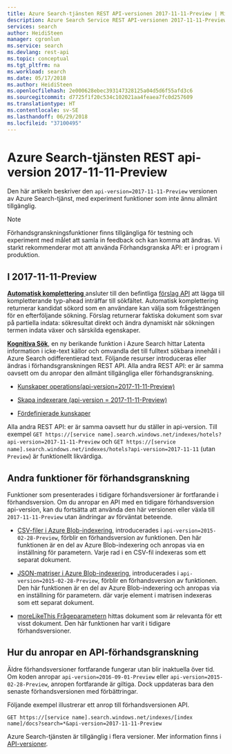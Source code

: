 ```yaml
---
title: Azure Search-tjänsten REST API-versionen 2017-11-11-Preview | Microsoft Docs
description: Azure Search Service REST API-versionen 2017-11-11-Preview innehåller experiment funktioner, till exempel synonymer och moreLikeThis sökningar.
services: search
author: HeidiSteen
manager: cgronlun
ms.service: search
ms.devlang: rest-api
ms.topic: conceptual
ms.tgt_pltfrm: na
ms.workload: search
ms.date: 05/17/2018
ms.author: HeidiSteen
ms.openlocfilehash: 2e000628ebec393147328125a04d5d6f55afd3c6
ms.sourcegitcommit: d7725f1f20c534c102021aa4feaea7fc0d257609
ms.translationtype: HT
ms.contentlocale: sv-SE
ms.lasthandoff: 06/29/2018
ms.locfileid: "37100495"
---
```

# <a name="azure-search-service-rest-api-version-2017-11-11-preview"></a>Azure Search-tjänsten REST api-version 2017-11-11-Preview
Den här artikeln beskriver den `api-version=2017-11-11-Preview` versionen av Azure Search-tjänst, med experiment funktioner som inte ännu allmänt tillgänglig.

> [!NOTE]
> Förhandsgranskningsfunktioner finns tillgängliga för testning och experiment med målet att samla in feedback och kan komma att ändras. Vi starkt rekommenderar mot att använda Förhandsgranska API: er i program i produktion.


## <a name="new-in-2017-11-11-preview"></a>I 2017-11-11-Preview

[**Automatisk komplettering** ](search-autocomplete-tutorial.md) ansluter till den befintliga [förslag API](https://docs.microsoft.com/rest/api/searchservice/suggestions) att lägga till kompletterande typ-ahead inträffar till sökfältet. Automatisk komplettering returnerar kandidat sökord som en användare kan välja som frågesträngen för en efterföljande sökning. Förslag returnerar faktiska dokument som svar på partiella indata: sökresultat direkt och ändra dynamiskt när sökningen termen indata växer och särskilda egenskaper.

[**Kognitiva Sök**](cognitive-search-concept-intro.md), en ny berikande funktion i Azure Search hittar Latenta information i icke-text källor och omvandla det till fulltext sökbara innehåll i Azure Search odifferentierad text. Följande resurser introduceras eller ändras i förhandsgranskningen REST API. Alla andra REST API: er är samma oavsett om du anropar den allmänt tillgängliga eller förhandsgranskning.

+ [Kunskaper operations(api-version=2017-11-11-Preview)](https://docs.microsoft.com/rest/api/searchservice/skillset-operations)

+ [Skapa indexerare (api-version = 2017-11-11-Preview)](https://docs.microsoft.com/rest/api/searchservice/create-indexer)

+ [Fördefinierade kunskaper](cognitive-search-predefined-skills.md)

Alla andra REST API: er är samma oavsett hur du ställer in api-version. Till exempel `GET https://[service name].search.windows.net/indexes/hotels?api-version=2017-11-11-Preview` och `GET https://[service name].search.windows.net/indexes/hotels?api-version=2017-11-11` (utan `Preview`) är funktionellt likvärdiga.

## <a name="other-preview-features"></a>Andra funktioner för förhandsgranskning

Funktioner som presenterades i tidigare förhandsversioner är fortfarande i förhandsversion. Om du anropar en API med en tidigare förhandsversion api-version, kan du fortsätta att använda den här versionen eller växla till `2017-11-11-Preview` utan ändringar av förväntat beteende.

+ [CSV-filer i Azure Blob-indexering](search-howto-index-csv-blobs.md), introducerades i `api-version=2015-02-28-Preview`, förblir en förhandsversion av funktionen. Den här funktionen är en del av Azure Blob-indexering och anropas via en inställning för parametern. Varje rad i en CSV-fil indexeras som ett separat dokument.

+ [JSON-matriser i Azure Blob-indexering](search-howto-index-json-blobs.md), introducerades i `api-version=2015-02-28-Preview`, förblir en förhandsversion av funktionen. Den här funktionen är en del av Azure Blob-indexering och anropas via en inställning för parametern. där varje element i matrisen indexeras som ett separat dokument.

+ [moreLikeThis Frågeparametern](search-more-like-this.md) hittas dokument som är relevanta för ett visst dokument. Den här funktionen har varit i tidigare förhandsversioner. 


## <a name="how-to-call-a-preview-api"></a>Hur du anropar en API-förhandsgranskning

Äldre förhandsversioner fortfarande fungerar utan blir inaktuella över tid. Om koden anropar `api-version=2016-09-01-Preview` eller `api-version=2015-02-28-Preview`, anropen fortfarande är giltiga. Dock uppdateras bara den senaste förhandsversionen med förbättringar. 

Följande exempel illustrerar ett anrop till förhandsversionen API.

    GET https://[service name].search.windows.net/indexes/[index name]/docs?search=*&api-version=2017-11-11-Preview

Azure Search-tjänsten är tillgänglig i flera versioner. Mer information finns i [API-versioner](search-api-versions.md).
